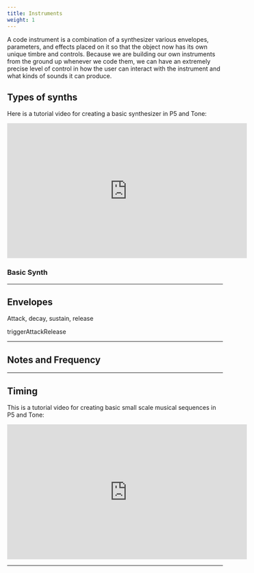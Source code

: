 ```yaml
---
title: Instruments
weight: 1
---
```


A code instrument is a combination of a synthesizer various envelopes, parameters, and effects placed on it so that the object now has its own unique timbre and controls. Because we are building our own instruments from the ground up whenever we code them, we can have an extremely precise level of control in how the user can interact with the instrument and what kinds of sounds it can produce.

## Types of synths

Here is a tutorial video for creating a basic synthesizer in P5 and Tone:

<iframe width="560" height="315" src="https://www.youtube.com/watch?v=NbR9JTEcanQ" frameborder="0" allow="accelerometer; autoplay; encrypted-media; gyroscope; picture-in-picture" allowfullscreen></iframe>

### Basic Synth 

---

## Envelopes 

Attack, decay, sustain, release 

triggerAttackRelease 

---

## Notes and Frequency 

---

## Timing 

This is a tutorial video for creating basic small scale musical sequences in P5 and Tone:

<iframe width="560" height="315" src="https://www.youtube.com/watch?v=yGp1Y1SJru8" frameborder="0" allow="accelerometer; autoplay; encrypted-media; gyroscope; picture-in-picture" allowfullscreen></iframe>

---


